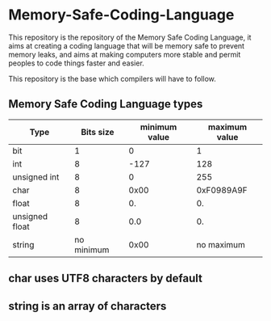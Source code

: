 # Memory-Safe-Coding-Language
This repository is the repository of the Memory Safe Coding Language, it aims at creating a coding language that will be memory safe to prevent memory leaks, and aims at making computers more stable and permit peoples to code things faster and easier.

This repository is the base which compilers will have to follow.

## Memory Safe Coding Language types

Type | Bits size | minimum value | maximum value |
--- | --- | --- | --- |
bit | 1 | 0 | 1 |
int | 8 | -127 | 128 |
unsigned int | 8 | 0 | 255 |
char | 8 | 0x00 | 0xF0989A9F |
float | 8 | 0. | 0. |
unsigned float | 8 | 0.0 | 0. |
string | no minimum | 0x00 | no maximum |

## char uses UTF8 characters by default
## string is an array of characters
